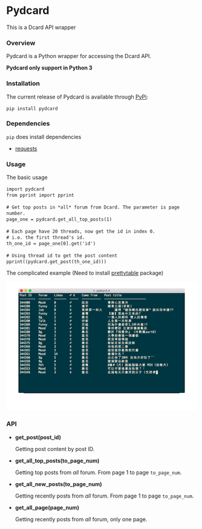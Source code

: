# Pydcard
This is a Dcard API wrapper

### Overview

Pydcard is a Python wrapper for accessing the Dcard API.

**Pydcard only support in Python 3**


### Installation

The current release of Pydcard is available through [PyPi](https://pypi.python.org/pypi/pydcard):

```
pip install pydcard
```

### Dependencies

`pip` does install dependencies

- [requests](https://github.com/kennethreitz/requests)

### Usage

The basic usage

```
import pydcard
from pprint import pprint

# Get top posts in *all* forum from Dcard. The parameter is page number.
page_one = pydcard.get_all_top_posts(1)

# Each page have 20 threads, now get the id in index 0.
# i.e. the first thread's id.
th_one_id = page_one[0].get('id')

# Using thread id to get the post content
pprint((pydcard.get_post(th_one_id)))
```

The complicated example (Need to install [prettytable](https://pypi.python.org/pypi/prettytable) package)

![dcard_term](./screenshots/dcard_term.gif)

### API

- **get_post(post_id)**

    Getting post content by post ID.

- **get_all_top_posts(to_page_num)**

    Getting top posts from *all* forum. From page 1 to page `to_page_num`.

- **get_all_new_posts(to_page_num)**

    Getting recently posts from *all* forum. From page 1 to page `to_page_num`.

- **get_all_page(page_num)**

    Getting recently posts from *all* forum, only one page.
